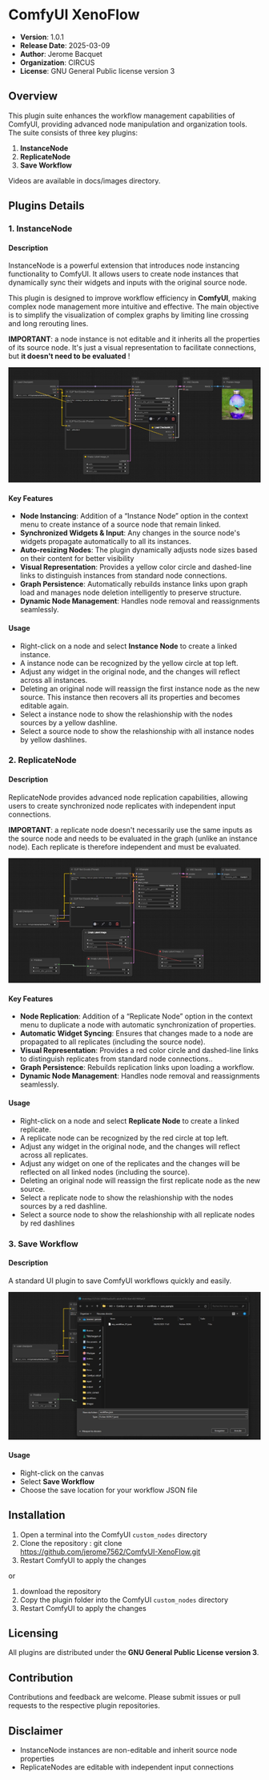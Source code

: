 # ComfyUI XenoFlow
- **Version**: 1.0.1
- **Release Date**: 2025-03-09
- **Author**: Jerome Bacquet
- **Organization**: CIRCUS
- **License**: GNU General Public license version 3

## Overview

This plugin suite enhances the workflow management capabilities of ComfyUI, providing advanced node manipulation and organization tools. The suite consists of three key plugins:

1. **InstanceNode**
2. **ReplicateNode**
3. **Save Workflow**

Videos are available in docs/images directory.

## Plugins Details

### 1. InstanceNode

#### Description
InstanceNode is a powerful extension that introduces node instancing functionality to ComfyUI. It allows users to create node instances that dynamically sync their widgets and inputs with the original source node.

This plugin is designed to improve workflow efficiency in **ComfyUI**, making complex node management more intuitive and effective.
The main objective is to simplify the visualization of complex graphs by limiting line crossing and long rerouting lines.

**IMPORTANT**: a node instance is not editable and it inherits all the properties of its source node. 
It's just a visual representation to facilitate connections, but **it doesn't need to be evaluated** !

![InstanceNode Snapshot](docs/images/XenoFlow_instance_snapshot.jpg)

#### Key Features
- **Node Instancing**: Addition of a “Instance Node” option in the context menu to create instance of a source node that remain linked.
- **Synchronized Widgets & Input**: Any changes in the source node's widgets propagate automatically to all its instances.
- **Auto-resizing Nodes**: The plugin dynamically adjusts node sizes based on their content for better visibility
- **Visual Representation**: Provides a yellow color circle and dashed-line links to distinguish instances from standard node connections.
- **Graph Persistence**:  Automatically rebuilds instance links upon graph load and manages node deletion intelligently to preserve structure.
- **Dynamic Node Management**: Handles node removal and reassignments seamlessly.

#### Usage
- Right-click on a node and select **Instance Node** to create a linked instance.
- A instance node can be recognized by the yellow circle at top left. 
- Adjust any widget in the original node, and the changes will reflect across all instances.
- Deleting an original node will reassign the first instance node as the new source. 
  This instance then recovers all its properties and becomes editable again.
- Select a instance node to show the relashionship with the nodes sources by a yellow dashline.
- Select a source node to show the relashionship with all instance nodes by yellow dashlines.

### 2. ReplicateNode

#### Description
ReplicateNode provides advanced node replication capabilities, allowing users to create synchronized node replicates with independent input connections.  

**IMPORTANT**: a replicate node doesn't necessarily use the same inputs as the source node and needs to be evaluated in the graph (unlike an instance node). Each replicate is therefore independent and must be evaluated.

![ReplicateNode Snapshot](docs/images/XenoFlow_replicate_snapshot.jpg)

#### Key Features
- **Node Replication**: Addition of a “Replicate Node” option in the context menu to duplicate a node with automatic synchronization of properties.
- **Automatic Widget Syncing**:  Ensures that changes made to a node are propagated to all replicates (including the source node).
- **Visual Representation**: Provides a red color circle and dashed-line links to distinguish replicates from standard node connections..
- **Graph Persistence**: Rebuilds replication links upon loading a workflow.
- **Dynamic Node Management**: Handles node removal and reassignments seamlessly.

#### Usage
- Right-click on a node and select **Replicate Node** to create a linked replicate.
- A replicate node can be recognized by the red circle at top left. 
- Adjust any widget in the original node, and the changes will reflect across all replicates.
- Adjust any widget on one of the replicates and the changes will be reflected on all linked nodes (including the source).
- Deleting an original node will reassign the first replicate node as the new source.
- Select a replicate node to show the relashionship with the nodes sources by a red dashline.
- Select a source node to show the relashionship with all replicate nodes by red dashlines

### 3. Save Workflow

#### Description
A standard UI plugin to save ComfyUI workflows quickly and easily.

![Save Workflow Snapshot](docs/images/XenoFlow_save_workflow_snapshot.jpg)

#### Usage
- Right-click on the canvas
- Select **Save Workflow**
- Choose the save location for your workflow JSON file

## Installation

1. Open a terminal into the ComfyUI `custom_nodes` directory
2. Clone the repository : 
git clone https://github.com/jerome7562/ComfyUI-XenoFlow.git
3. Restart ComfyUI to apply the changes

or 
1. download the repository
2. Copy the plugin folder into the ComfyUI `custom_nodes` directory
3. Restart ComfyUI to apply the changes


## Licensing

All plugins are distributed under the **GNU General Public License version 3**.

## Contribution

Contributions and feedback are welcome. Please submit issues or pull requests to the respective plugin repositories.

## Disclaimer

- InstanceNode instances are non-editable and inherit source node properties
- ReplicateNodes are editable with independent input connections
